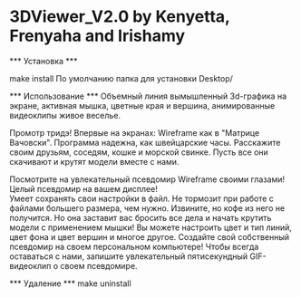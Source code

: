 # 3DViewer_V2.0 by Kenyetta, Frenyaha and Irishamy

*** Установка *** 

make install
По умолчанию папка для установки Desktop/
 
*** Использование ***
Объемный линия вымышленный 3d-графика на экране, активная мышка, цветные края и вершина, анимированные видеоклипы живое веселье.

Промотр тридэ! Впервые на экранах: Wireframe как в "Матрице Вачовски". 
Программа надежна, как швейцарские часы. Расскажите своим друзьям, соседям, кошке и морской свинке. 
Пусть все они скачивают и крутят модели вместе с нами.

Посмотрите на увлекательный псевдомир Wireframe своими глазами! Целый псевдомир на вашем дисплее!  
Умеет сохранять свои настройки в файл. Не тормозит при работе с файлами большего размера, чем нужно. 
Извините, но кофе из него не получится. Но она заставит вас бросить все дела и начать крутить модели с применением мышки! 
Вы можете настроить цвет и тип линий, цвет фона и цвет вершин и многое другое. Создайте свой собственный псевдомир на своем персональном компьютере! 
Чтобы всегда оставаться с нами, запишите увлекательный пятисекундный GIF-видеоклип о своем псевдомире.

*** Удаление ***
make uninstall
